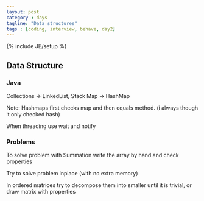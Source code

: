 ```yaml
---
layout: post
category : days
tagline: "Data structures"
tags : [coding, interview, behave, day2]
---
```


{% include JB/setup %}

## Data Structure

### Java

Collections -> LinkedList, Stack
Map         -> HashMap

Note: Hashmaps first checks map and then equals method. (i always though it only checked hash)

When threading use wait and notify

### Problems

To solve problem with Summation write the array by hand and check properties

Try to solve problem inplace (with no extra memory)

In ordered matrices try to decompose them into smaller until it is trivial, or draw matrix with properties
